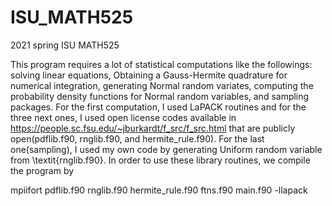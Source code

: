 # ISU_MATH525
 2021 spring ISU MATH525

This program requires a lot of statistical computations like the followings: solving linear equations, Obtaining a Gauss-Hermite quadrature for numerical integration, generating Normal random variates, computing the probability density functions for Normal random variables, and sampling packages. For the first computation, I used LaPACK routines and for the three next ones, I used open license codes available in https://people.sc.fsu.edu/~jburkardt/f_src/f_src.html that are publicly open(pdflib.f90,  rnglib.f90, and hermite\_rule.f90). For the last one(sampling), I used my own code by generating Uniform random variable from \textit{rnglib.f90}. In order to use these library routines, we compile the program by

mpiifort pdflib.f90 rnglib.f90 hermite_rule.f90 
ftns.f90 main.f90 -llapack
